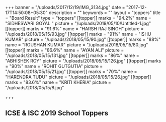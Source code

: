+++
banner = "/uploads/2017/12/19/IMG_3134.jpg"
date = "2017-12-17T14:50:08+05:30"
description = ""
keywords = ""
layout = "toppers"
title = "Board Result"
type = "toppers"
[[topper]]
marks = "94.2%"
name = "SIDHESWARI GOYAL "
picture = "/uploads/2019/05/10/Untitled-1.jpg"
[[topper]]
marks = "91.6%"
name = "HARSH RAJ SINGH"
picture = "/uploads/2018/05/15/93.jpg"
[[topper]]
marks = "91%"
name = "ISHU KUMAR"
picture = "/uploads/2018/05/15/90.jpg"
[[topper]]
marks = "88%"
name = "ROUSHAN KUMAR"
picture = "/uploads/2018/05/15/80.jpg"
[[topper]]
marks = "86.6%"
name = "AYAN ALI"
picture = "/uploads/2018/05/15/131.jpg"
[[topper]]
marks = "86%"
name = "ABHISHEK ROY"
picture = "/uploads/2018/05/15/126.jpg"
[[topper]]
marks = "90%"
name = "ROHIT GUTGUTIA"
picture = "/uploads/2018/05/15/21.jpg"
[[topper]]
marks = "70%"
name = "HARENDRA TUDU"
picture = "/uploads/2018/05/15/26.jpg"
[[topper]]
marks = "83.6%"
name = "KRITI KHERIA"
picture = "/uploads/2018/05/15/8.jpg"

+++
## ICSE & ISC 2019 School Toppers